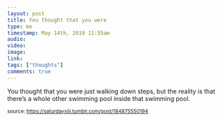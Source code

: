 ```yaml
---
layout: post
title: You thought that you were 
type: me
timestamp: May 14th, 2019 11:55am
audio: 
video: 
image: 
link: 
tags: ["thoughts"]
comments: true
---
```


You thought that you were just walking down steps, but the reality is that there’s a whole other swimming pool inside that swimming pool.
  
<small>source: https://saturdayxiii.tumblr.com/post/184875550194</small>